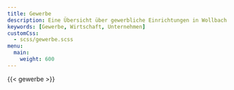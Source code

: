 ```yaml
---
title: Gewerbe
description: Eine Übersicht über gewerbliche Einrichtungen in Wollbach
keywords: [Gewerbe, Wirtschaft, Unternehmen]
customCss:
  - scss/gewerbe.scss
menu:
  main:
    weight: 600
---
```


{{< gewerbe >}}
